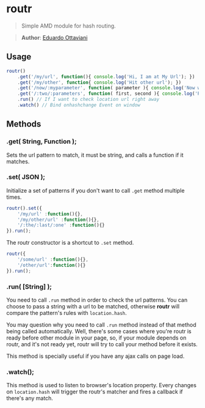 # routr

> Simple AMD module for hash routing.

>**Author**: [Eduardo Ottaviani](//github.com/Javiani)

## Usage

```js
routr()
    .get('/my/url', function(){ console.log('Hi, I am at My Url'); })
    .get('/my/other', function{ console.log('Hit other url'); })
    .get('/now/:myparameter', function( parameter ){ console.log('Now with parameters :', parameter); })
    .get('/:two/:parameters', function( first, second ){ console.log('Parameters', first, second); } )
    .run() // If I want to check location url right away
    .watch() // Bind onhashchange Event on window
```

## Methods

### .get( String, Function );
Sets the url pattern to match, it must be string, and calls a function if it matches.

### .set( JSON );
Initialize a set of patterns if you don't want to call `.get` method multiple times.

```js
routr().set({
    '/my/url' :function(){},
    '/my/other/url' :function(){},
    '/:the/:last/:one' :function(){}
}).run();
```

The routr constructor is a shortcut to `.set` method.
```js
routr({
    '/some/url' :function(){},
    '/other/url':function(){}
}).run();
```

### .run( [String] );
You need to call `.run` method in order to check the url patterns. You can choose to pass a string with a url to be matched, otherwise **routr** will compare the pattern's rules with `location.hash`.

You may question why you need to call `.run` method instead of that method being called automatically. Well, there's some cases where you're routr is ready before other module in your page, so, if your module depends on routr, and it's not ready yet, routr will try to call your method before it exists.

This method is specially useful if you have any ajax calls on page load.

### .watch();

This method is used to listen to browser's location property. Every changes on `location.hash` will trigger the routr's matcher and fires a callback if there's any match.
